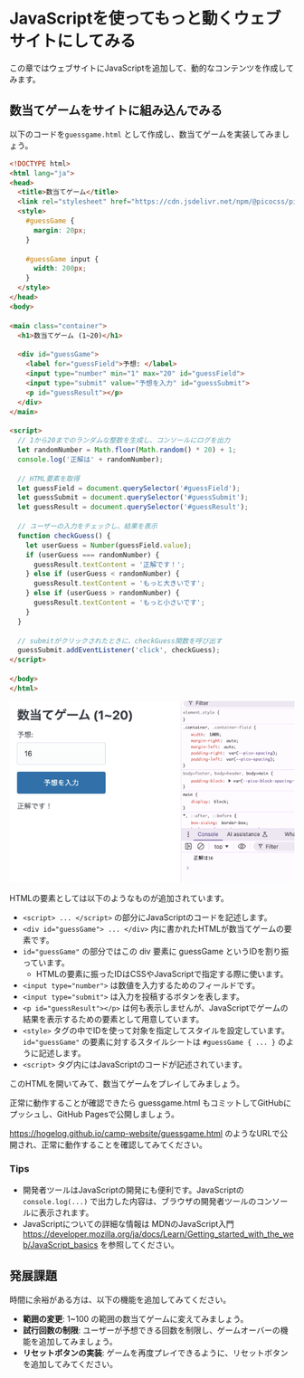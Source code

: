 # JavaScriptを使ってもっと動くウェブサイトにしてみる

この章ではウェブサイトにJavaScriptを追加して、動的なコンテンツを作成してみます。

## 数当てゲームをサイトに組み込んでみる

以下のコードを`guessgame.html` として作成し、数当てゲームを実装してみましょう。

```html
<!DOCTYPE html>
<html lang="ja">
<head>
  <title>数当てゲーム</title>
  <link rel="stylesheet" href="https://cdn.jsdelivr.net/npm/@picocss/pico@2/css/pico.min.css" >
  <style>
    #guessGame {
      margin: 20px;
    }

    #guessGame input {
      width: 200px;
    }
  </style>
</head>
<body>

<main class="container">
  <h1>数当てゲーム (1~20)</h1>
  
  <div id="guessGame">
    <label for="guessField">予想: </label>
    <input type="number" min="1" max="20" id="guessField">
    <input type="submit" value="予想を入力" id="guessSubmit">
    <p id="guessResult"></p>
  </div>
</main>

<script>
  // 1から20までのランダムな整数を生成し、コンソールにログを出力
  let randomNumber = Math.floor(Math.random() * 20) + 1;
  console.log('正解は' + randomNumber);

  // HTML要素を取得
  let guessField = document.querySelector('#guessField');
  let guessSubmit = document.querySelector('#guessSubmit');
  let guessResult = document.querySelector('#guessResult');

  // ユーザーの入力をチェックし、結果を表示
  function checkGuess() {
    let userGuess = Number(guessField.value);
    if (userGuess === randomNumber) {
      guessResult.textContent = '正解です！';
    } else if (userGuess < randomNumber) {
      guessResult.textContent = 'もっと大きいです';
    } else if (userGuess > randomNumber) {
      guessResult.textContent = 'もっと小さいです';
    }
  }

  // submitがクリックされたときに、checkGuess関数を呼び出す
  guessSubmit.addEventListener('click', checkGuess);
</script>

</body>
</html>
```

![](images/03-javascript.png)

HTMLの要素としては以下のようなものが追加されています。

- `<script> ... </script>` の部分にJavaScriptのコードを記述します。
- `<div id="guessGame"> ... </div>` 内に書かれたHTMLが数当てゲームの要素です。
- `id="guessGame"` の部分ではこの div 要素に guessGame というIDを割り振っています。
  - HTMLの要素に振ったIDはCSSやJavaScriptで指定する際に使います。
- `<input type="number">` は数値を入力するためのフィールドです。
- `<input type="submit">` は入力を投稿するボタンを表します。
- `<p id="guessResult"></p>` は何も表示しませんが、JavaScriptでゲームの結果を表示するための要素として用意しています。
- `<style>` タグの中でIDを使って対象を指定してスタイルを設定しています。`id="guessGame"` の要素に対するスタイルシートは `#guessGame { ... }` のように記述します。
- `<script>` タグ内にはJavaScriptのコードが記述されています。

このHTMLを開いてみて、数当てゲームをプレイしてみましょう。

正常に動作することが確認できたら guessgame.html もコミットしてGitHubにプッシュし、GitHub Pagesで公開しましょう。

<https://hogelog.github.io/camp-website/guessgame.html> のようなURLで公開され、正常に動作することを確認してみてください。


### Tips
- 開発者ツールはJavaScriptの開発にも便利です。JavaScriptの `console.log(...)` で出力した内容は、ブラウザの開発者ツールのコンソールに表示されます。
- JavaScriptについての詳細な情報は MDNのJavaScript入門 <https://developer.mozilla.org/ja/docs/Learn/Getting_started_with_the_web/JavaScript_basics> を参照してください。

## 発展課題

時間に余裕がある方は、以下の機能を追加してみてください。

- **範囲の変更**: 1~100 の範囲の数当てゲームに変えてみましょう。
- **試行回数の制限**: ユーザーが予想できる回数を制限し、ゲームオーバーの機能を追加してみましょう。
- **リセットボタンの実装**: ゲームを再度プレイできるように、リセットボタンを追加してみてください。
